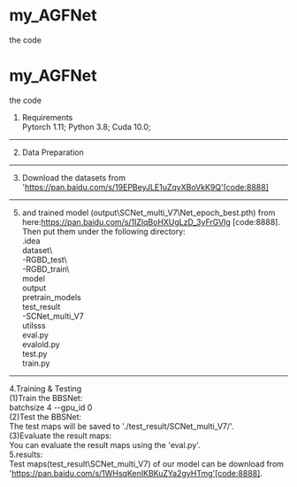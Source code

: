 # my_AGFNet
the code
# my_AGFNet
the code
1. Requirements  
   Pytorch 1.11; Python 3.8; Cuda 10.0;  
****  
2. Data Preparation  
****  
3. Download the datasets from 'https://pan.baidu.com/s/19EPBeyJLE1uZqyXBoVkK9Q'[code:8888]
****  
5. and trained model (output\SCNet_multi_V7\Net_epoch_best.pth) from here:https://pan.baidu.com/s/1IZlqBoHXUgLzD_3yFrGVIg [code:8888]. Then put them under the following directory:  
   .idea  
   dataset\   
     -RGBD_test\  
     -RGBD_train\  
   model  
   output  
   pretrain_models  
   test_result  
     -SCNet_multi_V7  
   utilsss  
   eval.py  
   evalold.py  
   test.py  
   train.py  
****  
4.Training & Testing  
(1)Train the BBSNet:  
    batchsize 4 --gpu_id 0   
(2)Test the BBSNet:  
    The test maps will be saved to './test_result/SCNet_multi_V7/'.   
(3)Evaluate the result maps:  
    You can evaluate the result maps using the 'eval.py'.  
5.results:  
   Test maps(test_result\SCNet_multi_V7) of our model can be download from 'https://pan.baidu.com/s/1WHsqKenIKBKuZYa2gyHTmg'[code:8888]. 
